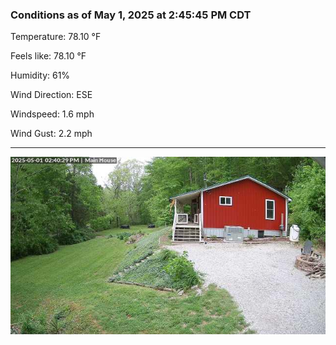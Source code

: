 ### Conditions as of May 1, 2025 at 2:45:45 PM CDT 

Temperature: 78.10 &deg;F

Feels like: 78.10 &deg;F

Humidity: 61%

Wind Direction: ESE

Windspeed: 1.6 mph

Wind Gust: 2.2 mph

---

<img src="./images/latest.jpeg"/>

